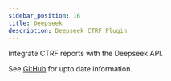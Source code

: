 ```yaml
---
sidebar_position: 16
title: Deepseek
description: Deepseek CTRF Plugin
---
```


Integrate CTRF reports with the Deepseek API.

See [GitHub](https://github.com/ctrf-io/ai-test-reporter) for upto date information.
